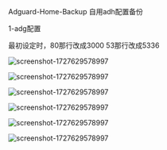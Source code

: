Adguard-Home-Backup
自用adh配置备份

1-adg配置

最初设定时，80那行改成3000  53那行改成5336

![screenshot-1727629578997](https://github.com/user-attachments/assets/51246143-031d-4206-8ca8-322bf489714b)

![screenshot-1727629578997](https://github.com/user-attachments/assets/2f75eb26-c998-427b-ab62-4b915bbff3d2)

![screenshot-1727629578997](https://github.com/user-attachments/assets/a506bf6b-b890-4693-bed5-555510cd099d)

![screenshot-1727629578997](https://github.com/user-attachments/assets/8b3539d5-97b0-4df2-8dfc-464cd1a9105d)

![screenshot-1727629578997](https://github.com/user-attachments/assets/3e860571-cc72-460e-965a-de6d8d5c2c5f)

![screenshot-1727629578997](https://github.com/user-attachments/assets/d22c1c7d-3b03-42f4-9287-d8c187c91fdf)





